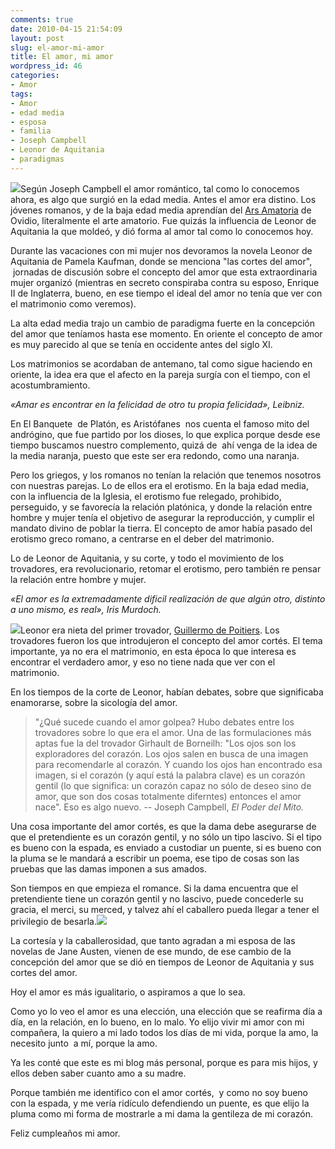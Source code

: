 ```yaml
---
comments: true
date: 2010-04-15 21:54:09
layout: post
slug: el-amor-mi-amor
title: El amor, mi amor
wordpress_id: 46
categories:
- Amor
tags:
- Amor
- edad media
- esposa
- familia
- Joseph Campbell
- Leonor de Aquitania
- paradigmas
---
```


[![](http://www.akarru.org/blog/wp-content/uploads/2010/04/leonordeaquitania-150x150.jpg)](http://www.akarru.org/blog/wp-content/uploads/2010/04/leonordeaquitania.jpg)Según Joseph Campbell el amor romántico, tal como lo conocemos ahora, es algo que surgió en la edad media. Antes el amor era distino. Los jóvenes romanos, y de la baja edad media aprendían del [Ars Amatoria](http://es.wikipedia.org/wiki/Arte_de_amar) de Ovidio, literalmente el arte amatorio. Fue quizás la influencia de Leonor de Aquitania la que moldeó, y dió forma al amor tal como lo conocemos hoy.

Durante las vacaciones con mi mujer nos devoramos la novela Leonor de Aquitania de Pamela Kaufman, donde se menciona "las cortes del amor",  jornadas de discusión sobre el concepto del amor que esta extraordinaria mujer organizó (mientras en secreto conspiraba contra su esposo, Enrique II de Inglaterra, bueno, en ese tiempo el ideal del amor no tenía que ver con el matrimonio como veremos).

La alta edad media trajo un cambio de paradigma fuerte en la concepción del amor que teníamos hasta ese momento. En oriente el concepto de amor es muy parecido al que se tenía en occidente antes del siglo XI.

Los matrimonios se acordaban de antemano, tal como sigue haciendo en oriente, la idea era que el afecto en la pareja surgía con el tiempo, con el acostumbramiento.


_«Amar es encontrar en la felicidad de otro tu propia felicidad», Leibniz._


En El Banquete  de Platón, es Aristófanes  nos cuenta el famoso mito del andrógino, que fue partido por los dioses, lo que explica porque desde ese tiempo buscamos nuestro complemento, quizá de  ahí venga de la idea de la media naranja, puesto que este ser era redondo, como una naranja.

Pero los griegos, y los romanos no tenían la relación que tenemos nosotros con nuestras parejas. Lo de ellos era el erotismo. En la baja edad media, con la influencia de la Iglesia, el erotismo fue relegado, prohibido, perseguido, y se favorecía la relación platónica, y donde la relación entre hombre y mujer tenía el objetivo de asegurar la reproducción, y cumplir el mandato divino de poblar la tierra. El concepto de amor había pasado del erotismo greco romano, a centrarse en el deber del matrimonio.

Lo de Leonor de Aquitania, y su corte, y todo el movimiento de los trovadores, era revolucionario, retomar el erotismo, pero también re pensar la relación entre hombre y mujer.


_«El amor es la extremadamente dificil realización de que algún otro, distinto a uno mismo, es real», Iris Murdoch._


[![](http://www.akarru.org/blog/wp-content/uploads/2010/04/William_IX_of_Aquitaine_-_BN_MS_fr_12473-150x150.jpg)](http://www.akarru.org/blog/wp-content/uploads/2010/04/William_IX_of_Aquitaine_-_BN_MS_fr_12473.jpg)Leonor era nieta del primer trovador, [Guillermo de Poitiers](http://es.wikipedia.org/wiki/Guillermo_de_Poitiers). Los trovadores fueron los que introdujeron el concepto del amor cortés. El tema importante, ya no era el matrimonio, en esta época lo que interesa es encontrar el verdadero amor, y eso no tiene nada que ver con el matrimonio.

En los tiempos de la corte de Leonor, habían debates, sobre que significaba enamorarse, sobre la sicología del amor.


> "¿Qué sucede cuando el amor golpea? Hubo debates entre los trovadores sobre lo que era el amor. Una de las formulaciones más aptas fue la del trovador Girhault de Borneilh: "Los ojos son los exploradores del corazón. Los ojos salen en busca de una imagen para recomendarle al corazón. Y cuando los ojos han encontrado esa imagen, si el corazón (y aquí está la palabra clave) es un corazón gentil (lo que significa: un corazón capaz no sólo de deseo sino de amor, que son dos cosas totalmente diferntes) entonces el amor nace". Eso es algo nuevo. -- Joseph Campbell, _El Poder del Mito._


Una cosa importante del amor cortés, es que la dama debe asegurarse de que el pretendiente es un corazón gentil, y no sólo un tipo lascivo. Si el tipo es bueno con la espada, es enviado a custodiar un puente, si es bueno con la pluma se le mandará a escribir un poema, ese tipo de cosas son las pruebas que las damas imponen a sus amados.

Son tiempos en que empieza el romance. Si la dama encuentra que el pretendiente tiene un corazón gentil y no lascivo, puede concederle su gracia, el merci, su merced, y talvez ahí el caballero pueda llegar a tener el privilegio de besarla.![](http://www.akarru.org/blog/wp-content/uploads/2010/04/180px-Tristan_and_Isolde_by_Louis_Rhead-150x150.jpg)

La cortesía y la caballerosidad, que tanto agradan a mi esposa de las novelas de Jane Austen, vienen de ese mundo, de ese cambio de la concepción del amor que se dió en tiempos de Leonor de Aquitania y sus cortes del amor.

Hoy el amor es más igualitario, o aspiramos a que lo sea.

Como yo lo veo el amor es una elección, una elección que se reafirma día a día, en la relación, en lo bueno, en lo malo. Yo elijo vivir mi amor con mi compañera, la quiero a mi lado todos los días de mi vida, porque la amo, la necesito junto  a mí, porque la amo.

Ya les conté que este es mi blog más personal, porque es para mis hijos, y ellos deben saber cuanto amo a su madre.

Porque también me identifico con el amor cortés,  y como no soy bueno con la espada, y me vería ridículo defendiendo un puente, es que elijo la pluma como mi forma de mostrarle a mi dama la gentileza de mi corazón.


Feliz cumpleaños mi amor.
